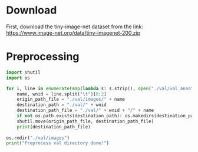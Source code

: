# Download

First, download the tiny-image-net dataset from the link:
https://www.image-net.org/data/tiny-imagenet-200.zip

# Preprocessing
```python
import shutil
import os

for i, line in enumerate(map(lambda s: s.strip(), open("./val/val_annotations.txt"))):
    name, wnid = line.split("\t")[0:2]  
    origin_path_file = "./val/images/" + name
    destination_path = "./val/" + wnid
    destination_path_file = "./val/" + wnid + "/" + name
    if not os.path.exists(destination_path): os.makedirs(destination_path)
    shutil.move(origin_path_file, destination_path_file)
    print(destination_path_file)
    
os.rmdir("./val/images")  
print("Preprocess val directory done!")
```